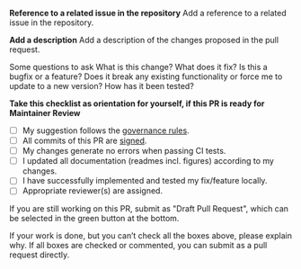 **Reference to a related issue in the repository**
Add a reference to a related issue in the repository.

**Add a description**
Add a description of the changes proposed in the pull request.

Some questions to ask
What is this change?
What does it fix?
Is this a bugfix or a feature? Does it break any existing functionality or force me to update to a new version?
How has it been tested?

**Take this checklist as orientation for yourself, if this PR is ready for Maintainer Review**
- [ ] My suggestion follows the [governance rules](https://github.com/openMSL/governance-and-documentation).
- [ ] All commits of this PR are [signed](https://docs.github.com/en/authentication/managing-commit-signature-verification/signing-commits).
- [ ] My changes generate no errors when passing CI tests. 
- [ ] I updated all documentation (readmes incl. figures) according to my changes.
- [ ] I have successfully implemented and tested my fix/feature locally.
- [ ] Appropriate reviewer(s) are assigned.

If you are still working on this PR, submit as "Draft Pull Request", which can be selected in the green button at the bottom.

If your work is done, but you can’t check all the boxes above, please explain why.
If all boxes are checked or commented, you can submit as a pull request directly.


